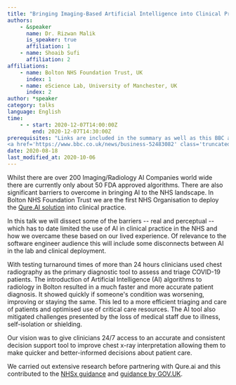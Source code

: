 ```yaml
---
title: "Bringing Imaging-Based Artificial Intelligence into Clinical Practice in NHS Radiology"
authors:
    - &speaker
      name: Dr. Rizwan Malik
      is_speaker: true
      affiliation: 1
    - name: Shoaib Sufi
      affiliation: 2
affiliations:
    - name: Bolton NHS Foundation Trust, UK
      index: 1
    - name: eScience Lab, University of Manchester, UK
      index: 2
author: *speaker
category: talks
language: English
time:
    - - start: 2020-12-07T14:00:00Z
        end: 2020-12-07T14:30:00Z
prerequisites: "Links are included in the summary as well as this BBC article for the background of the deployment otherwise no specialise prerequisite knowledge is required
<a href='https://www.bbc.co.uk/news/business-52483082' class='truncated'>https://www.bbc.co.uk/news/business-52483082</a>"
date: 2020-08-18
last_modified_at: 2020-10-06
---
```

Whilst there are over 200 Imaging/Radiology AI Companies world wide there are currently only about 50 FDA approved algorithms.
There are also significant barriers to overcome in bringing AI to the NHS landscape.
In Bolton NHS Foundation Trust we are the first NHS Organisation to deploy the [Qure.AI solution](https://qure.ai/qxr.html) into clinical practice.

In this talk we will dissect some of the barriers -- real and perceptual -- which has to date limited the use of AI in clinical practice in the NHS and how we overcame these based on our lived experience. Of relevance to the software engineer audience this will include some disconnects between AI in the lab and clinical deployment.

With testing turnaround times of more than 24 hours clinicians used chest radiography as the primary diagnostic tool to assess and triage COVID-19 patients. The introduction of Artificial Intelligence (AI) algorithms to radiology in Bolton resulted in a much faster and more accurate patient diagnosis. It showed quickly if someone's condition was worsening, improving or staying the same. This led to a more efficient triaging and care of patients and optimised use of critical care resources.  The AI tool also mitigated challenges presented by the loss of medical staff due to illness, self-isolation or shielding.

Our vision was to give clinicians 24/7 access to an accurate and consistent decision support tool to improve chest x-ray interpretation allowing them to make quicker and better-informed decisions about patient care.

We carried out extensive research before partnering with Qure.ai and this contributed to the [NHSx guidance](https://www.nhsx.nhs.uk/media/documents/A_Buyers_Checklist_for_AI_in_Health_and_Care.pdf) and [guidance by GOV.UK](https://www.gov.uk/guidance/assessing-if-artificial-intelligence-is-the-right-solution#assessing-if-ai-is-the-right-solution-for-your-users-needs).
